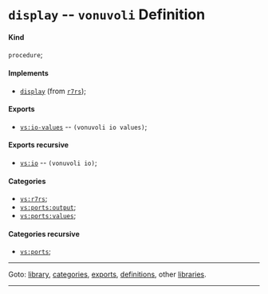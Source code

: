 

<a id='definition__vonuvoli__display'></a>

# `display` -- `vonuvoli` Definition


<a id='definition__vonuvoli__display__kind'></a>

#### Kind

`procedure`;


<a id='definition__vonuvoli__display__implements'></a>

#### Implements

 * [`display`](../../r7rs/definitions/display.md#definition__r7rs__display) (from [`r7rs`](../../r7rs/_index.md#library__r7rs));


<a id='definition__vonuvoli__display__exports'></a>

#### Exports

 * [`vs:io-values`](../../vonuvoli/exports/vs_3a_io-values.md#export__vonuvoli__vs_3a_io-values) -- `(vonuvoli io values)`;


<a id='definition__vonuvoli__display__exports-recursive'></a>

#### Exports recursive

 * [`vs:io`](../../vonuvoli/exports/vs_3a_io.md#export__vonuvoli__vs_3a_io) -- `(vonuvoli io)`;


<a id='definition__vonuvoli__display__categories'></a>

#### Categories

 * [`vs:r7rs`](../../vonuvoli/categories/vs_3a_r7rs.md#category__vonuvoli__vs_3a_r7rs);
 * [`vs:ports:output`](../../vonuvoli/categories/vs_3a_ports_3a_output.md#category__vonuvoli__vs_3a_ports_3a_output);
 * [`vs:ports:values`](../../vonuvoli/categories/vs_3a_ports_3a_values.md#category__vonuvoli__vs_3a_ports_3a_values);


<a id='definition__vonuvoli__display__categories-recursive'></a>

#### Categories recursive

 * [`vs:ports`](../../vonuvoli/categories/vs_3a_ports.md#category__vonuvoli__vs_3a_ports);

----

Goto: [library](../../vonuvoli/_index.md#library__vonuvoli), [categories](../../vonuvoli/categories/_index.md#toc__vonuvoli__categories), [exports](../../vonuvoli/exports/_index.md#toc__vonuvoli__exports), [definitions](../../vonuvoli/definitions/_index.md#toc__vonuvoli__definitions), other [libraries](../../_libraries.md#toc__libraries).

----

